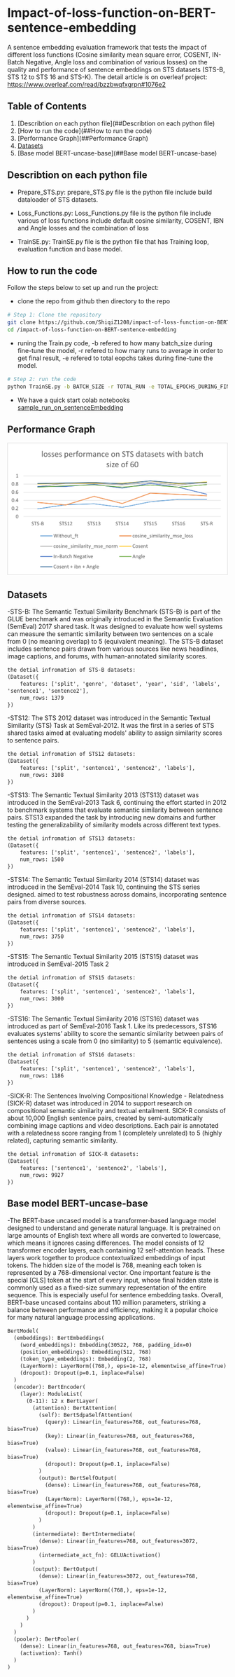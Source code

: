 # Impact-of-loss-function-on-BERT-sentence-embedding
A sentence embedding evaluation framework that tests the impact of different loss functions (Cosine similarity mean square error, COSENT, IN-Batch Negative, Angle loss and combination of various losses) on the quality and performance of sentence embeddings on STS datasets (STS-B, STS 12 to STS 16 and STS-K).
The detail article is on overleaf project: https://www.overleaf.com/read/bzzbwqfxgrpn#1076e2

## Table of Contents
1. [Describtion on each python file](##Describtion on each python file)
2. [How to run the code](##How to run the code)
3. [Performance Graph](##Performance Graph)
4. [Datasets](##Datasets)
5. [Base model BERT-uncase-base](##Base model BERT-uncase-base)

## Describtion on each python file

- Prepare_STS.py: prepare_STS.py file is the python file include build dataloader of STS datasets.
  
- Loss_Functions.py: Loss_Functions.py file is the python file include various of loss functions include default cosine similarity, COSENT, IBN and Angle losses and the combination of loss
  
- TrainSE.py: TrainSE.py file is the python file that has Training loop, evaluation function and base model.

## How to run the code
Follow the steps below to set up and run the project:

- clone the repo from github then directory to the repo
```bash
# Step 1: Clone the repository
git clone https://github.com/ShiqiZ1208/impact-of-loss-function-on-BERT-sentence-embedding.git
cd /impact-of-loss-function-on-BERT-sentence-embedding
```

- runing the Train.py code, -b refered to how many batch_size during fine-tune the model, -r refered to how many runs to average in order to get final result, -e refered to total eopchs takes during fine-tune the model.
```bash
# Step 2: run the code
python TrainSE.py -b BATCH_SIZE -r TOTAL_RUN -e TOTAL_EPOCHS_DURING_FINETUNE
```
- We have a quick start colab notebooks [sample_run_on_sentenceEmbedding](https://github.com/ShiqiZ1208/impact-of-loss-function-on-BERT-sentence-embedding/blob/main/sample_run_on_sentenceEmbedding.ipynb)
## Performance Graph

![Model Performance](result.png)

## Datasets
-STS-B: The Semantic Textual Similarity Benchmark (STS-B) is part of the GLUE benchmark and was originally introduced in the Semantic Evaluation (SemEval) 2017 shared task. It was designed to evaluate how well systems can measure the semantic similarity between two sentences on a scale from 0 (no meaning overlap) to 5 (equivalent meaning).
The STS-B dataset includes sentence pairs drawn from various sources like news headlines, image captions, and forums, with human-annotated similarity scores.
```text
the detial infromation of STS-B datasets:
(Dataset({
    features: ['split', 'genre', 'dataset', 'year', 'sid', 'labels', 'sentence1', 'sentence2'],
    num_rows: 1379
})
```

-STS12: The STS 2012 dataset was introduced in the Semantic Textual Similarity (STS) Task at SemEval-2012. It was the first in a series of STS shared tasks aimed at evaluating models' ability to assign similarity scores to sentence pairs.
```text
the detial infromation of STS12 datasets:
(Dataset({
    features: ['split', 'sentence1', 'sentence2', 'labels'],
    num_rows: 3108
})
```

-STS13: The Semantic Textual Similarity 2013 (STS13) dataset was introduced in the SemEval-2013 Task 6, continuing the effort started in 2012 to benchmark systems that evaluate semantic similarity between sentence pairs. STS13 expanded the task by introducing new domains and further testing the generalizability of similarity models across different text types.
```text
the detial infromation of STS13 datasets:
(Dataset({
    features: ['split', 'sentence1', 'sentence2', 'labels'],
    num_rows: 1500
})
```

-STS14: The Semantic Textual Similarity 2014 (STS14) dataset was introduced in the SemEval-2014 Task 10, continuing the STS series designed. aimed to test robustness across domains, incorporating sentence pairs from diverse sources.
```text
the detial infromation of STS14 datasets:
(Dataset({
    features: ['split', 'sentence1', 'sentence2', 'labels'],
    num_rows: 3750
})
```

-STS15: The Semantic Textual Similarity 2015 (STS15) dataset was introduced in SemEval-2015 Task 2
```text
the detial infromation of STS15 datasets:
(Dataset({
    features: ['split', 'sentence1', 'sentence2', 'labels'],
    num_rows: 3000
})
```

-STS16: The Semantic Textual Similarity 2016 (STS16) dataset was introduced as part of SemEval-2016 Task 1. Like its predecessors, STS16 evaluates systems’ ability to score the semantic similarity between pairs of sentences using a scale from 0 (no similarity) to 5 (semantic equivalence).

```text
the detial infromation of STS16 datasets:
(Dataset({
    features: ['split', 'sentence1', 'sentence2', 'labels'],
    num_rows: 1186
})
```

-SICK-R: The Sentences Involving Compositional Knowledge - Relatedness (SICK-R) dataset was introduced in 2014 to support research on compositional semantic similarity and textual entailment.
SICK-R consists of about 10,000 English sentence pairs, created by semi-automatically combining image captions and video descriptions. Each pair is annotated with a relatedness score ranging from 1 (completely unrelated) to 5 (highly related), capturing semantic similarity.
```text
the detial infromation of SICK-R datasets:
(Dataset({
    features: ['sentence1', 'sentence2', 'labels'],
    num_rows: 9927
})
```

## Base model BERT-uncase-base
-The BERT-base uncased model is a transformer-based language model designed to understand and generate natural language. It is pretrained on large amounts of English text where all words are converted to lowercase, which means it ignores casing differences. The model consists of 12 transformer encoder layers, each containing 12 self-attention heads. These layers work together to produce contextualized embeddings of input tokens. The hidden size of the model is 768, meaning each token is represented by a 768-dimensional vector.
One important feature is the special [CLS] token at the start of every input, whose final hidden state is commonly used as a fixed-size summary representation of the entire sequence. This is especially useful for sentence embedding tasks. Overall, BERT-base uncased contains about 110 million parameters, striking a balance between performance and efficiency, making it a popular choice for many natural language processing applications.
```text
BertModel(
  (embeddings): BertEmbeddings(
    (word_embeddings): Embedding(30522, 768, padding_idx=0)
    (position_embeddings): Embedding(512, 768)
    (token_type_embeddings): Embedding(2, 768)
    (LayerNorm): LayerNorm((768,), eps=1e-12, elementwise_affine=True)
    (dropout): Dropout(p=0.1, inplace=False)
  )
  (encoder): BertEncoder(
    (layer): ModuleList(
      (0-11): 12 x BertLayer(
        (attention): BertAttention(
          (self): BertSdpaSelfAttention(
            (query): Linear(in_features=768, out_features=768, bias=True)
            (key): Linear(in_features=768, out_features=768, bias=True)
            (value): Linear(in_features=768, out_features=768, bias=True)
            (dropout): Dropout(p=0.1, inplace=False)
          )
          (output): BertSelfOutput(
            (dense): Linear(in_features=768, out_features=768, bias=True)
            (LayerNorm): LayerNorm((768,), eps=1e-12, elementwise_affine=True)
            (dropout): Dropout(p=0.1, inplace=False)
          )
        )
        (intermediate): BertIntermediate(
          (dense): Linear(in_features=768, out_features=3072, bias=True)
          (intermediate_act_fn): GELUActivation()
        )
        (output): BertOutput(
          (dense): Linear(in_features=3072, out_features=768, bias=True)
          (LayerNorm): LayerNorm((768,), eps=1e-12, elementwise_affine=True)
          (dropout): Dropout(p=0.1, inplace=False)
        )
      )
    )
  )
  (pooler): BertPooler(
    (dense): Linear(in_features=768, out_features=768, bias=True)
    (activation): Tanh()
  )
)
```

